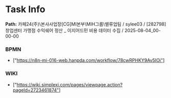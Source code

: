 # Task Info

**Path:** 카페24(주)\본사사업장\[CG]MI본부\MIH그룹\밸류업팀 / sylee03 / [282798] 창업센터 가맹점 수익쉐어 정산 _ 이지어드민 비용 데이터 수집 / 2025-08-04_00-00-00

### BPMN
- ["https://n8n-mi-016-web.hanpda.com/workflow/78cwRPHKY9Av5IOi"]

### WIKI
- ["https://wiki.simplexi.com/pages/viewpage.action?pageId=2723461874"]

